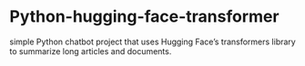 # Python-hugging-face-transformer
simple Python chatbot project that uses Hugging Face’s transformers library to summarize long articles and documents.
